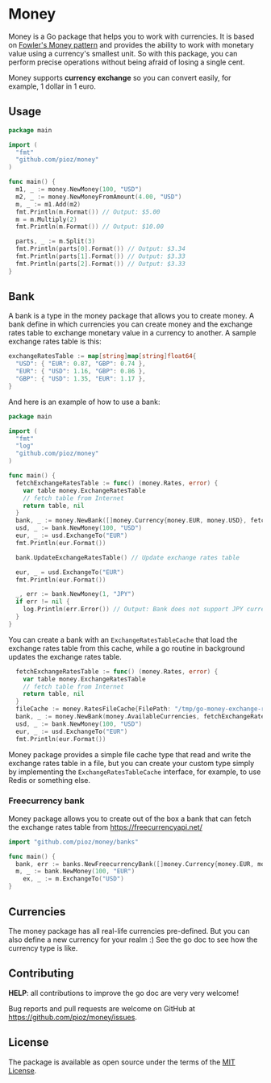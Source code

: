 # Money

Money is a Go package that helps you to work with currencies. It is based on
[Fowler's Money pattern](https://martinfowler.com/eaaCatalog/money.html) and
provides the ability to work with monetary value using a currency's smallest
unit. So with this package, you can perform precise operations without being
afraid of losing a single cent.

Money supports **currency exchange** so you can convert easily, for example, 1
dollar in 1 euro.

## Usage

```go
package main

import (
  "fmt"
  "github.com/pioz/money"
)

func main() {
  m1, _ := money.NewMoney(100, "USD")
  m2, _ := money.NewMoneyFromAmount(4.00, "USD")
  m, _ := m1.Add(m2)
  fmt.Println(m.Format()) // Output: $5.00
  m = m.Multiply(2)
  fmt.Println(m.Format()) // Output: $10.00

  parts, _ := m.Split(3)
  fmt.Println(parts[0].Format()) // Output: $3.34
  fmt.Println(parts[1].Format()) // Output: $3.33
  fmt.Println(parts[2].Format()) // Output: $3.33
}
```

## Bank

A bank is a type in the money package that allows you to create money. A bank
define in which currencies you can create money and the exchange rates table to
exchange monetary value in a currency to another. A sample exchange rates table
is this:

```go
exchangeRatesTable := map[string]map[string]float64{
  "USD": { "EUR": 0.87, "GBP": 0.74 },
  "EUR": { "USD": 1.16, "GBP": 0.86 },
  "GBP": { "USD": 1.35, "EUR": 1.17 },
}
```

And here is an example of how to use a bank:

```go
package main

import (
  "fmt"
  "log"
  "github.com/pioz/money"
)

func main() {
  fetchExchangeRatesTable := func() (money.Rates, error) {
    var table money.ExchangeRatesTable
    // fetch table from Internet
    return table, nil
  }
  bank, _ := money.NewBank([]money.Currency{money.EUR, money.USD}, fetchExchangeRatesTable, nil)
  usd, _ := bank.NewMoney(100, "USD")
  eur, _ := usd.ExchangeTo("EUR")
  fmt.Println(eur.Format())

  bank.UpdateExchangeRatesTable() // Update exchange rates table

  eur, _ = usd.ExchangeTo("EUR")
  fmt.Println(eur.Format())

  _, err := bank.NewMoney(1, "JPY")
  if err != nil {
    log.Println(err.Error()) // Output: Bank does not support JPY currency
  }
}
```

You can create a bank with an `ExchangeRatesTableCache` that load the exchange
rates table from this cache, while a go routine in background updates the
exchange rates table.

```go
  fetchExchangeRatesTable := func() (money.Rates, error) {
    var table money.ExchangeRatesTable
    // fetch table from Internet
    return table, nil
  }
  fileCache := money.RatesFileCache{FilePath: "/tmp/go-money-exchange-rates-table-cache"}
  bank, _ := money.NewBank(money.AvailableCurrencies, fetchExchangeRatesTable, fileCache)
  usd, _ := bank.NewMoney(100, "USD")
  eur, _ := usd.ExchangeTo("EUR")
  fmt.Println(eur.Format())
```

Money package provides a simple file cache type that read and write the exchange
rates table in a file, but you can create your custom type simply by
implementing the `ExchangeRatesTableCache` interface, for example, to use Redis
or something else.

### Freecurrency bank

Money package allows you to create out of the box a bank that can fetch the
exchange rates table from https://freecurrencyapi.net/

```go
import "github.com/pioz/money/banks"

func main() {
  bank, err := banks.NewFreecurrencyBank([]money.Currency{money.EUR, money.USD}, "YOUR-API-KEY", nil)
  m, _ := bank.NewMoney(100, "EUR")
	ex, _ := m.ExchangeTo("USD")
}
```

## Currencies

The money package has all real-life currencies pre-defined. But you can also
define a new currency for your realm :) See the go doc to see how the currency
type is like.

## Contributing

**HELP**: all contributions to improve the go doc are very very welcome!

Bug reports and pull requests are welcome on GitHub at
https://github.com/pioz/money/issues.

## License

The package is available as open source under the terms of the [MIT
License](http://opensource.org/licenses/MIT).
